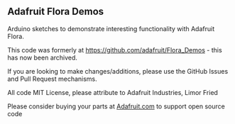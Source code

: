## Adafruit Flora Demos

Arduino sketches to demonstrate interesting functionality with Adafruit Flora.

This code was formerly at https://github.com/adafruit/Flora_Demos - this has now been archived.

If you are looking to make changes/additions, please use the GitHub Issues and Pull Request mechanisms.



All code MIT License, please attribute to Adafruit Industries, Limor Fried

Please consider buying your parts at [Adafruit.com](https://www.adafruit.com) to support open source code
